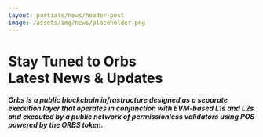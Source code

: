 ```yaml
---
layout: partials/news/header-post
image: /assets/img/news/placeholder.png
---
```



# Stay Tuned to Orbs </br>  Latest News & Updates

 ##### Orbs is a public blockchain infrastructure designed as a separate execution layer that operates in conjunction with EVM-based L1s and L2s and executed by a public network of permissionless validators using POS powered by the ORBS token.